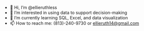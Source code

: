 - 👋 Hi, I’m @ellieruthless
- 👀 I’m interested in using data to support decision-making
- 🌱 I’m currently learning SQL, Excel, and data visualization 
- 📫 How to reach me: (813)-240-9730 or ellieruth14@gmail.com

<!---
ellieruthless/ellieruthless is a ✨ special ✨ repository because its `README.md` (this file) appears on your GitHub profile.
You can click the Preview link to take a look at your changes.
--->
